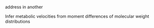 
address in another 

Infer metabolic velocities from moment differences of molecular weight distributions
